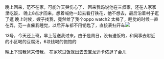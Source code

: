 晚上回来，范不在家，可能昨天哭伤心了， 回来我妈说他在三叔家，还在人家家里吃饭， 晚上8点才回来，想着喊他一起去看打铁花，他不想去，最后沿着村子逛了逛
晚上时候，嫂子找我，竟然给了我个oppo watch2  太棒了，睡觉的时候一直在弄，范一直催我睡觉，以后开车都不用钥匙了，直接表扫开车![](http://upload-images.jianshu.io/upload_images/6904315-1ce7607793de3151.jpg?imageMogr2/auto-orient/strip%7CimageView2/2/w/1080/q/50)





13号，今天还上班，早上范送我过来，由于是周日，没有送饭的，和同事去附近的小区喝的豆腐汤，6块钱喝的饱饱的

晚上下班我爸来借我， 在家吃过饭就出去去宝龙迪卡侬逛了会儿
